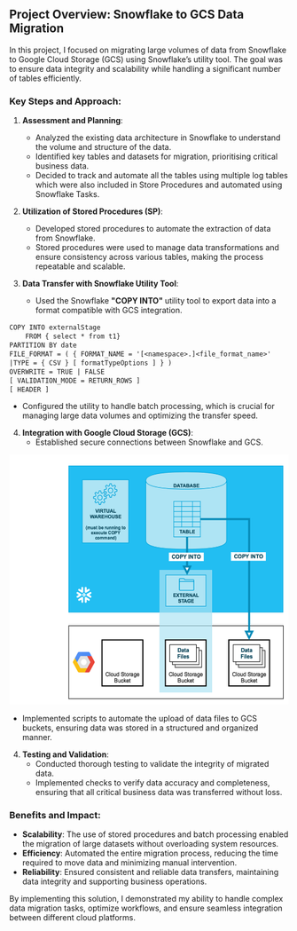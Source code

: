 ## Project Overview: Snowflake to GCS Data Migration

In this project, I focused on migrating large volumes of data from Snowflake to Google Cloud Storage (GCS) using Snowflake’s utility tool. The goal was to ensure data integrity and scalability while handling a significant number of tables efficiently.

### Key Steps and Approach:

1. **Assessment and Planning**: 
   - Analyzed the existing data architecture in Snowflake to understand the volume and structure of the data.
   - Identified key tables and datasets for migration, prioritising critical business data.
   - Decided to track and automate all the tables using multiple log tables which were also included in Store Procedures and automated using Snowflake Tasks.

2. **Utilization of Stored Procedures (SP)**:
   - Developed stored procedures to automate the extraction of data from Snowflake.
   - Stored procedures were used to manage data transformations and ensure consistency across various tables, making the process repeatable and scalable.

3. **Data Transfer with Snowflake Utility Tool**:
   
   - Used the Snowflake <b> "COPY INTO" </b> utility tool to export data into a format compatible with GCS integration.
     
```
COPY INTO externalStage 
    FROM { select * from t1}
PARTITION BY date
FILE_FORMAT = ( { FORMAT_NAME = '[<namespace>.]<file_format_name>' |TYPE = { CSV } [ formatTypeOptions ] } ) 
OVERWRITE = TRUE | FALSE
[ VALIDATION_MODE = RETURN_ROWS ]
[ HEADER ]
```
     
   - Configured the utility to handle batch processing, which is crucial for managing large data volumes and optimizing the transfer speed.

4. **Integration with Google Cloud Storage (GCS)**:
   - Established secure connections between Snowflake and GCS.

<p align="center">
  <img src="Images/data-unloading-gcs.png" alt="Correlation Matrix" width="650" height="450">
</p>

   - Implemented scripts to automate the upload of data files to GCS buckets, ensuring data was stored in a structured and organized manner.

4. **Testing and Validation**:
   - Conducted thorough testing to validate the integrity of migrated data.
   - Implemented checks to verify data accuracy and completeness, ensuring that all critical business data was transferred without loss.

### Benefits and Impact:

- **Scalability**: The use of stored procedures and batch processing enabled the migration of large datasets without overloading system resources.
- **Efficiency**: Automated the entire migration process, reducing the time required to move data and minimizing manual intervention.
- **Reliability**: Ensured consistent and reliable data transfers, maintaining data integrity and supporting business operations.

By implementing this solution, I demonstrated my ability to handle complex data migration tasks, optimize workflows, and ensure seamless integration between different cloud platforms.
